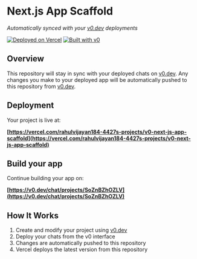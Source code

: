 # Next.js App Scaffold

*Automatically synced with your [v0.dev](https://v0.dev) deployments*

[![Deployed on Vercel](https://img.shields.io/badge/Deployed%20on-Vercel-black?style=for-the-badge&logo=vercel)](https://vercel.com/rahulvijayan184-4427s-projects/v0-next-js-app-scaffold)
[![Built with v0](https://img.shields.io/badge/Built%20with-v0.dev-black?style=for-the-badge)](https://v0.dev/chat/projects/SoZnBZhOZLV)

## Overview

This repository will stay in sync with your deployed chats on [v0.dev](https://v0.dev).
Any changes you make to your deployed app will be automatically pushed to this repository from [v0.dev](https://v0.dev).

## Deployment

Your project is live at:

**[https://vercel.com/rahulvijayan184-4427s-projects/v0-next-js-app-scaffold](https://vercel.com/rahulvijayan184-4427s-projects/v0-next-js-app-scaffold)**

## Build your app

Continue building your app on:

**[https://v0.dev/chat/projects/SoZnBZhOZLV](https://v0.dev/chat/projects/SoZnBZhOZLV)**

## How It Works

1. Create and modify your project using [v0.dev](https://v0.dev)
2. Deploy your chats from the v0 interface
3. Changes are automatically pushed to this repository
4. Vercel deploys the latest version from this repository

